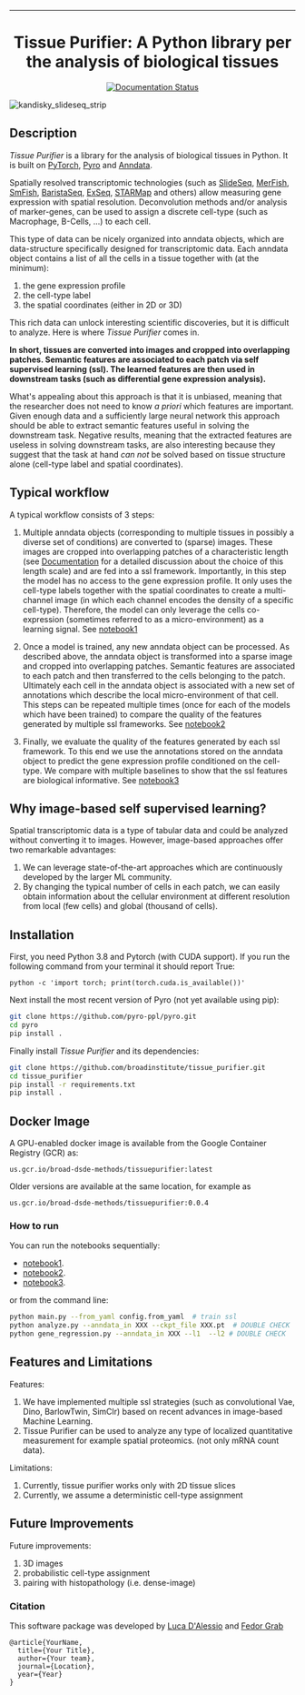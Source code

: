 ---
<div align="center">    
 
# Tissue Purifier: A Python library per the analysis of biological tissues   

[![Documentation Status](https://readthedocs.org/projects/tissue_purifier/badge/?version=latest)](https://tissue-purifier.readthedocs.io/en/latest/?badge=latest)
</div>

![kandisky_slideseq_strip](https://user-images.githubusercontent.com/40577552/158437614-22c41921-b6c1-4097-8db4-1c7f301457a3.jpeg)


## Description  
*Tissue Purifier* is a library for the analysis of biological tissues in Python.
It is built on [PyTorch](https://pytorch.org/), [Pyro](https://pyro.ai/) and 
[Anndata](https://anndata.readthedocs.io/en/latest/).

Spatially resolved transcriptomic technologies (such as 
[SlideSeq](https://pubmed.ncbi.nlm.nih.gov/30923225/),
[MerFish](https://www.sciencedirect.com/science/article/abs/pii/S0076687916001324), 
[SmFish](https://www.ncbi.nlm.nih.gov/pmc/articles/PMC6101419/),
[BaristaSeq](https://academic.oup.com/nar/article/46/4/e22/4668654), 
[ExSeq](https://pubmed.ncbi.nlm.nih.gov/33509999/), 
[STARMap](https://pubmed.ncbi.nlm.nih.gov/29930089/)
and others) allow measuring gene expression with spatial resolution. 
Deconvolution methods and/or analysis of marker-genes, can be used to assign
a discrete cell-type (such as Macrophage, B-Cells, ...) to each cell. 

This type of data can be nicely organized into anndata objects, which are data-structure 
specifically designed for transcriptomic data. 
Each anndata object contains a list of all the cells in a tissue together with (at the minimum):
1. the gene expression profile 
2. the cell-type label
3. the spatial coordinates (either in 2D or 3D) 

This rich data can unlock interesting scientific discoveries, but it is difficult to analyze.
Here is where *Tissue Purifier* comes in.

**In short, tissues are converted into images and cropped into overlapping patches.
Semantic features are associated to each patch via self supervised learning (ssl). 
The learned features are then used in downstream tasks (such as differential gene expression analysis).**

What's appealing about this approach is that it is unbiased, meaning that the researcher does not need to know 
*a priori* which features are important. Given enough data and a sufficiently large neural network this approach
should be able to extract semantic features useful in solving the downstream task. Negative results, 
meaning that the extracted features are useless in solving downstream tasks, are also interesting because they suggest 
that the task at hand *can not* be solved based on tissue structure alone (cell-type label and spatial coordinates).

## Typical workflow

A typical workflow consists of 3 steps:

1. Multiple anndata objects (corresponding to multiple tissues in possibly a diverse set of conditions) 
   are converted to (sparse) images. These images are cropped into overlapping patches of a characteristic length 
   (see [Documentation](https://tissue_purifier.readthedocs.io/en/latest) for a detailed discussion about the choice of 
   this length scale) and are fed into a ssl framework. 
   Importantly, in this step the model has no access to the gene expression profile. 
   It only uses the cell-type labels together with the spatial coordinates to create a multi-channel image 
   (in which each channel encodes the density of a specific cell-type). Therefore, the model can only leverage the 
   cells co-expression (sometimes referred to as a micro-environment) as a learning signal.
   See [notebook1](https://github.com/broadinstitute/tissue_purifier/blob/main/notebooks/notebook1.ipynb)  

2. Once a model is trained, any new anndata object can be processed. 
   As described above, the anndata object is transformed into a sparse image and cropped into 
   overlapping patches. Semantic features are associated to each patch and then transferred 
   to the cells belonging to the patch. Ultimately each cell in the anndata object is associated with a new set of 
   annotations which describe the local micro-environment of that cell. 
   This steps can be repeated multiple times (once for each of the models which have been trained) to compare 
   the quality of the features generated by multiple ssl frameworks.
   See [notebook2](https://github.com/broadinstitute/tissue_purifier/blob/main/notebooks/notebook2.ipynb)

3. Finally, we evaluate the quality of the features generated by each ssl framework. 
   To this end we use the annotations stored on the anndata object to predict the gene expression profile 
   conditioned on the cell-type. We compare with multiple baselines to show that the ssl features are biological
   informative. 
   See [notebook3](https://github.com/broadinstitute/tissue_purifier/blob/main/notebooks/notebook3.ipynb)  
   
## Why image-based self supervised learning?
Spatial transcriptomic data is a type of tabular data and could be analyzed without converting it to images. 
However, image-based approaches offer two remarkable advantages:
1. We can leverage state-of-the-art approaches which are continuously developed by the larger ML community. 
2. By changing the typical number of cells in each patch, we can easily obtain information about the cellular 
   environment at different resolution from local (few cells) and global (thousand of cells). 
   

## Installation
First, you need Python 3.8 and Pytorch (with CUDA support).
If you run the following command from your terminal it should report True:
```
python -c 'import torch; print(torch.cuda.is_available())'
```

Next install the most recent version of Pyro (not yet available using pip):
```bash
git clone https://github.com/pyro-ppl/pyro.git
cd pyro
pip install .
```

Finally install *Tissue Purifier* and its dependencies:
```bash
git clone https://github.com/broadinstitute/tissue_purifier.git
cd tissue_purifier
pip install -r requirements.txt
pip install .   
```

## Docker Image
A GPU-enabled docker image is available from the Google Container Registry (GCR) as:

``us.gcr.io/broad-dsde-methods/tissuepurifier:latest``

Older versions are available at the same location, for example as

``us.gcr.io/broad-dsde-methods/tissuepurifier:0.0.4``


### How to run
You can run the notebooks sequentially:
- [notebook1](https://github.com/broadinstitute/tissue_purifier/blob/main/notebooks/notebook1.ipynb).
- [notebook2](https://github.com/broadinstitute/tissue_purifier/blob/main/notebooks/notebook2.ipynb>).
- [notebook3](https://github.com/broadinstitute/tissue_purifier/blob/main/notebooks/notebook3.ipynb>).

or from the command line:
```bash
python main.py --from_yaml config.from_yaml  # train ssl
python analyze.py --anndata_in XXX --ckpt_file XXX.pt  # DOUBLE CHECK
python gene_regression.py --anndata_in XXX --l1  --l2 # DOUBLE CHECK
```

## Features and Limitations 
Features:
1. We have implemented multiple ssl strategies (such as convolutional Vae, Dino, BarlowTwin, SimClr) 
   based on recent advances in image-based Machine Learning. 
2. Tissue Purifier can be used to analyze any type of localized quantitative measurement for example spatial proteomics. (not only mRNA count data).

Limitations:
1. Currently, tissue purifier works only with 2D tissue slices
2. Currently, we assume a deterministic cell-type assignment

## Future Improvements
Future improvements:
1. 3D images
2. probabilistic cell-type assignment
3. pairing with histopathology (i.e. dense-image) 

### Citation   
This software package was developed by [Luca D'Alessio](dalessioluca@gmail.com) and 
[Fedor Grab](grab.f@northeastern.edu ) 

```
@article{YourName,
  title={Your Title},
  author={Your team},
  journal={Location},
  year={Year}
}
```   
